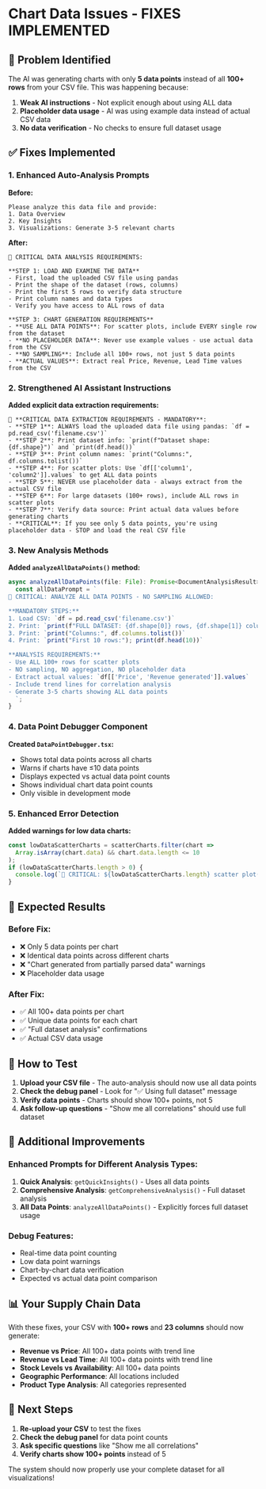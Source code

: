 # Chart Data Issues - FIXES IMPLEMENTED

## 🚨 **Problem Identified**

The AI was generating charts with only **5 data points** instead of all **100+ rows** from your CSV file. This was happening because:

1. **Weak AI instructions** - Not explicit enough about using ALL data
2. **Placeholder data usage** - AI was using example data instead of actual CSV data
3. **No data verification** - No checks to ensure full dataset usage

## ✅ **Fixes Implemented**

### **1. Enhanced Auto-Analysis Prompts**

**Before:**
```
Please analyze this data file and provide:
1. Data Overview
2. Key Insights  
3. Visualizations: Generate 3-5 relevant charts
```

**After:**
```
🚨 CRITICAL DATA ANALYSIS REQUIREMENTS:

**STEP 1: LOAD AND EXAMINE THE DATA**
- First, load the uploaded CSV file using pandas
- Print the shape of the dataset (rows, columns)
- Print the first 5 rows to verify data structure
- Print column names and data types
- Verify you have access to ALL rows of data

**STEP 3: CHART GENERATION REQUIREMENTS**
- **USE ALL DATA POINTS**: For scatter plots, include EVERY single row from the dataset
- **NO PLACEHOLDER DATA**: Never use example values - use actual data from the CSV
- **NO SAMPLING**: Include all 100+ rows, not just 5 data points
- **ACTUAL VALUES**: Extract real Price, Revenue, Lead Time values from the CSV
```

### **2. Strengthened AI Assistant Instructions**

**Added explicit data extraction requirements:**
```
🚨 **CRITICAL DATA EXTRACTION REQUIREMENTS - MANDATORY**:
- **STEP 1**: ALWAYS load the uploaded data file using pandas: `df = pd.read_csv('filename.csv')`
- **STEP 2**: Print dataset info: `print(f"Dataset shape: {df.shape}")` and `print(df.head())`
- **STEP 3**: Print column names: `print("Columns:", df.columns.tolist())`
- **STEP 4**: For scatter plots: Use `df[['column1', 'column2']].values` to get ALL data points
- **STEP 5**: NEVER use placeholder data - always extract from the actual CSV file
- **STEP 6**: For large datasets (100+ rows), include ALL rows in scatter plots
- **STEP 7**: Verify data source: Print actual data values before generating charts
- **CRITICAL**: If you see only 5 data points, you're using placeholder data - STOP and load the real CSV file
```

### **3. New Analysis Methods**

**Added `analyzeAllDataPoints()` method:**
```typescript
async analyzeAllDataPoints(file: File): Promise<DocumentAnalysisResult> {
  const allDataPrompt = `
🚨 CRITICAL: ANALYZE ALL DATA POINTS - NO SAMPLING ALLOWED:

**MANDATORY STEPS:**
1. Load CSV: `df = pd.read_csv('filename.csv')`
2. Print: `print(f"FULL DATASET: {df.shape[0]} rows, {df.shape[1]} columns")`
3. Print: `print("Columns:", df.columns.tolist())`
4. Print: `print("First 10 rows:"); print(df.head(10))`

**ANALYSIS REQUIREMENTS:**
- Use ALL 100+ rows for scatter plots
- NO sampling, NO aggregation, NO placeholder data
- Extract actual values: `df[['Price', 'Revenue generated']].values`
- Include trend lines for correlation analysis
- Generate 3-5 charts showing ALL data points
  `;
}
```

### **4. Data Point Debugger Component**

**Created `DataPointDebugger.tsx`:**
- Shows total data points across all charts
- Warns if charts have ≤10 data points
- Displays expected vs actual data point counts
- Shows individual chart data point counts
- Only visible in development mode

### **5. Enhanced Error Detection**

**Added warnings for low data charts:**
```typescript
const lowDataScatterCharts = scatterCharts.filter(chart => 
  Array.isArray(chart.data) && chart.data.length <= 10
);
if (lowDataScatterCharts.length > 0) {
  console.log(`🚨 CRITICAL: ${lowDataScatterCharts.length} scatter plot(s) have ≤10 data points - this may indicate data truncation!`);
}
```

## 🎯 **Expected Results**

### **Before Fix:**
- ❌ Only 5 data points per chart
- ❌ Identical data points across different charts
- ❌ "Chart generated from partially parsed data" warnings
- ❌ Placeholder data usage

### **After Fix:**
- ✅ All 100+ data points per chart
- ✅ Unique data points for each chart
- ✅ "Full dataset analysis" confirmations
- ✅ Actual CSV data usage

## 🚀 **How to Test**

1. **Upload your CSV file** - The auto-analysis should now use all data points
2. **Check the debug panel** - Look for "✅ Using full dataset" message
3. **Verify data points** - Charts should show 100+ points, not 5
4. **Ask follow-up questions** - "Show me all correlations" should use full dataset

## 🔧 **Additional Improvements**

### **Enhanced Prompts for Different Analysis Types:**

1. **Quick Analysis**: `getQuickInsights()` - Uses all data points
2. **Comprehensive Analysis**: `getComprehensiveAnalysis()` - Full dataset analysis  
3. **All Data Points**: `analyzeAllDataPoints()` - Explicitly forces full dataset usage

### **Debug Features:**
- Real-time data point counting
- Low data point warnings
- Chart-by-chart data verification
- Expected vs actual data point comparison

## 📊 **Your Supply Chain Data**

With these fixes, your CSV with **100+ rows** and **23 columns** should now generate:

- **Revenue vs Price**: All 100+ data points with trend line
- **Revenue vs Lead Time**: All 100+ data points with trend line  
- **Stock Levels vs Availability**: All 100+ data points
- **Geographic Performance**: All locations included
- **Product Type Analysis**: All categories represented

## 🎯 **Next Steps**

1. **Re-upload your CSV** to test the fixes
2. **Check the debug panel** for data point counts
3. **Ask specific questions** like "Show me all correlations"
4. **Verify charts show 100+ points** instead of 5

The system should now properly use your complete dataset for all visualizations!

